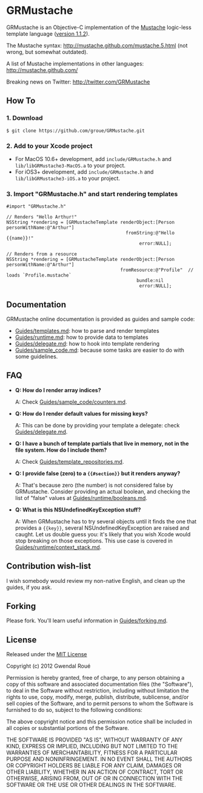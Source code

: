 GRMustache
==========

GRMustache is an Objective-C implementation of the [Mustache](http://mustache.github.com/) logic-less template language ([version 1.1.2](https://github.com/mustache/spec)).

The Mustache syntax: http://mustache.github.com/mustache.5.html (not wrong, but somewhat outdated).

A list of Mustache implementations in other languages: http://mustache.github.com/

Breaking news on Twitter: http://twitter.com/GRMustache


How To
------

### 1. Download

    $ git clone https://github.com/groue/GRMustache.git

### 2. Add to your Xcode project

- For MacOS 10.6+ development, add `include/GRMustache.h` and `lib/libGRMustache3-MacOS.a` to your project.
- For iOS3+ development, add `include/GRMustache.h` and `lib/libGRMustache3-iOS.a` to your project.

### 3. Import "GRMustache.h" and start rendering templates

```objc
#import "GRMustache.h"

// Renders "Hello Arthur!"
NSString *rendering = [GRMustacheTemplate renderObject:[Person personWithName:@"Arthur"]
                                            fromString:@"Hello {{name}}!"
                                                 error:NULL];

// Renders from a resource
NSString *rendering = [GRMustacheTemplate renderObject:[Person personWithName:@"Arthur"]
                                          fromResource:@"Profile"  // loads `Profile.mustache`
                                                bundle:nil
                                                 error:NULL];
```

Documentation
-------------

GRMustache online documentation is provided as guides and sample code:

- [Guides/templates.md](GRMustache/blob/master/Guides/templates.md): how to parse and render templates
- [Guides/runtime.md](GRMustache/blob/master/Guides/runtime.md): how to provide data to templates
- [Guides/delegate.md](GRMustache/blob/master/Guides/delegate.md): how to hook into template rendering
- [Guides/sample_code.md](GRMustache/blob/master/Guides/sample_code.md): because some tasks are easier to do with some guidelines.


FAQ
---

- **Q: How do I render array indices?**
    
    A: Check [Guides/sample_code/counters.md](GRMustache/blob/master/Guides/sample_code/counters.md).

- **Q: How do I render default values for missing keys?**

    A: This can be done by providing your template a delegate: check [Guides/delegate.md](GRMustache/blob/master/Guides/delegate.md).

- **Q: I have a bunch of template partials that live in memory, not in the file system. How do I include them?**
    
    A: Check [Guides/template_repositories.md](GRMustache/blob/master/Guides/template_repositories.md).

- **Q: I provide false (zero) to a `{{#section}}` but it renders anyway?**
    
    A: That's because zero (the number) is not considered false by GRMustache. Consider providing an actual boolean, and checking the list of "false" values at [Guides/runtime/booleans.md](GRMustache/blob/master/Guides/runtime/booleans.md).

- **Q: What is this NSUndefinedKeyException stuff?**

    A: When GRMustache has to try several objects until it finds the one that provides a `{{key}}`, several NSUndefinedKeyException are raised and caught. Let us double guess you: it's likely that you wish Xcode would stop breaking on those exceptions. This use case is covered in [Guides/runtime/context_stack.md](GRMustache/blob/master/Guides/runtime/context_stack.md).


Contribution wish-list
----------------------

I wish somebody would review my non-native English, and clean up the guides, if you ask.


Forking
-------

Please fork. You'll learn useful information in [Guides/forking.md](GRMustache/blob/master/Guides/forking.md).


License
-------

Released under the [MIT License](http://en.wikipedia.org/wiki/MIT_License)

Copyright (c) 2012 Gwendal Roué

Permission is hereby granted, free of charge, to any person obtaining a copy of this software and associated documentation files (the "Software"), to deal in the Software without restriction, including without limitation the rights to use, copy, modify, merge, publish, distribute, sublicense, and/or sell copies of the Software, and to permit persons to whom the Software is furnished to do so, subject to the following conditions:

The above copyright notice and this permission notice shall be included in all copies or substantial portions of the Software.

THE SOFTWARE IS PROVIDED "AS IS", WITHOUT WARRANTY OF ANY KIND, EXPRESS OR IMPLIED, INCLUDING BUT NOT LIMITED TO THE WARRANTIES OF MERCHANTABILITY, FITNESS FOR A PARTICULAR PURPOSE AND NONINFRINGEMENT. IN NO EVENT SHALL THE AUTHORS OR COPYRIGHT HOLDERS BE LIABLE FOR ANY CLAIM, DAMAGES OR OTHER LIABILITY, WHETHER IN AN ACTION OF CONTRACT, TORT OR OTHERWISE, ARISING FROM, OUT OF OR IN CONNECTION WITH THE SOFTWARE OR THE USE OR OTHER DEALINGS IN THE SOFTWARE.

